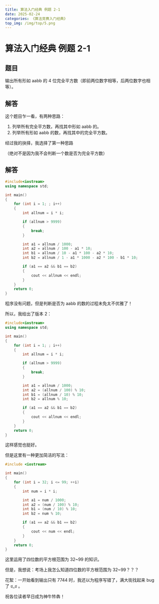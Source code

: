 ```yaml
---
title: 算法入门经典 例题 2-1
date: 2025-02-24
categories: 《算法竞赛入门经典》
top_img: /img/top/5.png
---
```

# 算法入门经典 例题 2-1


## 题目

输出所有形如 aabb 的 4 位完全平方数（即前两位数字相等，后两位数字也相等）。

## 解答

这个题目乍一看，有两种思路：

1.  列举所有完全平方数，再找其中形如 aabb 的。
2.  列举所有形如 aabb 的数，再找其中的完全平方数。

经过我的抉择，我选择了第一种思路

（绝对不是因为我不会判断一个数是否为完全平方数）

## 解答

```c++
#include<iostream>
using namespace std;

int main()
{
    for (int i = 1; ; i++)
    {
        int allnum = i * i;

        if (allnum > 9999)
        {
            break;
        }

        int a1 = allnum / 1000;
        int a2 = allnum / 100 - a1 * 10;
        int b1 = allnum / 10 - a1 * 100 - a2 * 10;
        int b2 = allnum / 1 - a1 * 1000 - a2 * 100 - b1 * 10;

        if (a1 == a2 && b1 == b2)
        {
            cout << allnum << endl;
        }
    }
    return 0;
}
```

程序没有问题，但是判断是否为 aabb 的数的过程未免太不优雅了！

所以，我给出了版本 2：

```c++
#include<iostream>
using namespace std;

int main()
{
    for (int i = 1; ; i++)
    {
        int allnum = i * i;

        if (allnum > 9999)
        {
            break;
        }

        int a1 = allnum / 1000;
        int a2 = (allnum / 100) % 10;
        int b1 = (allnum / 10) % 10;
        int b2 = allnum % 10;

        if (a1 == a2 && b1 == b2)
        {
            cout << allnum << endl;
        }
    }
    return 0;
}
```

这样感觉也挺好。

但是这里有一种更加简洁的写法：

```c++
#include <iostream>

int main() 
{
    for (int i = 32; i <= 99; ++i) 
    {
        int num = i * i;

        int a1 = num / 1000;
        int a2 = (num / 100) % 10;
        int b1 = (num / 10) % 10;
        int b2 = num % 10;

        if (a1 == a2 && b1 == b2)
        {
            cout << num << endl;
        }
    }
    return 0;
}
```

这里运用了四位数的平方根范围为 32~99 的知识。

但是，我想说：考场上我怎么知道四位数的平方根范围为 32~99？？？

花絮：一开始看到输出只有 7744 时，我还以为程序写错了，满大街找起来 bug 了 ಠ\_ಠ 。

祝各位读者早日成为神牛牪犇！
